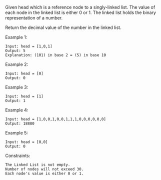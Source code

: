 Given head which is a reference node to a singly-linked list. The value of each node in the linked list is either 0 or 1. The linked list holds the binary representation of a number.

Return the decimal value of the number in the linked list.

Example 1:

    Input: head = [1,0,1]
    Output: 5
    Explanation: (101) in base 2 = (5) in base 10

Example 2:

    Input: head = [0]
    Output: 0

Example 3:

    Input: head = [1]
    Output: 1

Example 4:

    Input: head = [1,0,0,1,0,0,1,1,1,0,0,0,0,0,0]
    Output: 18880

Example 5:

    Input: head = [0,0]
    Output: 0

Constraints:

    The Linked List is not empty.
    Number of nodes will not exceed 30.
    Each node's value is either 0 or 1.
